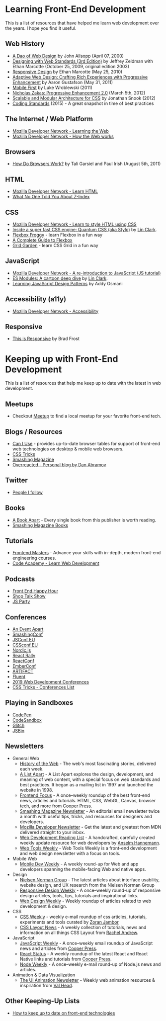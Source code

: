 # Learning Front-End Development

This is a list of resources that have helped me learn web development over the years.  I hope you find it useful. 

## Web History
* [A Dao of Web Design](http://alistapart.com/article/dao) by John Allsopp (April 07, 2000)
* [Designing with Web Standards (3rd Edition)](http://www.amazon.com/Designing-Web-Standards-Jeffrey-Zeldman/dp/0321616952/ref=sr_1_3?ie=UTF8&qid=1422842158&sr=8-3&keywords=standards+based+web+design) by Jeffrey Zeldman with Ethan Marcotte (October 25, 2009, original edition 2003)
* [Responsive Design](http://alistapart.com/article/responsive-web-design) by Ethan Marcotte (May 25, 2010)
* [Adaptive Web Design: Crafting Rich Experiences with Progressive Enhancement](http://www.amazon.com/Adaptive-Web-Design-Experiences-Progressive-ebook/dp/B0056ICETG/ref=sr_1_1?ie=UTF8&qid=1422844290&sr=8-1&keywords=aaron+gustafson) by Aaron Gustafson (May 31, 2011)
* [Mobile First](https://abookapart.com/products/mobile-first) by Luke Wroblewski (2011) 
* [Nicholas Zakas: Progressive Enhancement 2.0](https://youtu.be/hdTxeR90_1E) (March 5th, 2012)
* [Scalable and Modular Architecture for CSS](http://smacss.com/) by Jonathan Snook (2012)
* [Coding Standards](https://isobar-us.github.io/code-standards/) (2015) - A great snapshot in time of best practices 

## The Internet / Web Platform
* [Mozilla Developer Network - Learning the Web](https://developer.mozilla.org/en-US/Learn)
* [Mozilla Developer Network - How the Web works](https://developer.mozilla.org/en-US/docs/Learn/Getting_started_with_the_web/How_the_Web_works)

## Browsers
* [How Do Browsers Work?](http://www.html5rocks.com/en/tutorials/internals/howbrowserswork/) by Tali Garsiel and Paul Irish (August 5th, 2011)

## HTML
* [Mozilla Developer Network - Learn HTML](https://developer.mozilla.org/en-US/Learn/HTML)
* [What No One Told You About Z-Index](https://philipwalton.com/articles/what-no-one-told-you-about-z-index/)

## CSS
* [Mozilla Developer Network - Learn to style HTML using CSS](https://developer.mozilla.org/en-US/docs/Learn/CSS)
* [Inside a super fast CSS engine: Quantum CSS (aka Stylo)](https://hacks.mozilla.org/2017/08/inside-a-super-fast-css-engine-quantum-css-aka-stylo/) by [Lin Clark](https://code-cartoons.com/).
* [Flexbox Froggy](https://flexboxfroggy.com/) - learn Flexbox in a fun way
* [A Complete Guide to Flexbox](https://css-tricks.com/snippets/css/a-guide-to-flexbox/)
* [Grid Garden](https://codepip.com/games/grid-garden/) - learn CSS Grid in a fun way

## JavaScript
* [Mozilla Developer Network - A re-introduction to JavaScript (JS tutorial)](https://developer.mozilla.org/en-US/docs/Web/JavaScript/A_re-introduction_to_JavaScript)
* [ES Modules: A cartoon deep dive](https://hacks.mozilla.org/2018/03/es-modules-a-cartoon-deep-dive/) by [Lin Clark](https://code-cartoons.com/).
* [Learning JavaScript Design Patterns](https://addyosmani.com/resources/essentialjsdesignpatterns/book/) by Addy Osmani

## Accessibility (a11y)
* [Mozilla Developer Network - Accessibility](https://developer.mozilla.org/en-US/docs/Learn/Accessibility)

## Responsive
* [This is Responsive](http://bradfrost.github.io/this-is-responsive/index.html) by Brad Frost

# Keeping up with Front-End Development

This is a list of resources that help me keep up to date with the latest in web development.

## Meetups
* Checkout [Meetup](https://www.meetup.com/) to find a local meetup for your favorite front-end tech.

## Blogs / Resources
* [Can I Use](https://caniuse.com) - provides up-to-date browser tables for support of front-end web technologies on desktop & mobile web browsers.
* [CSS Tricks](https://css-tricks.com/)
* [Smashing Magazine](https://www.smashingmagazine.com/)
* [Overreacted - Personal blog by Dan Abramov](https://overreacted.io/)

## Twitter
* [People I follow](https://twitter.com/stacylondoner/following)

## Books
* [A Book Apart](https://abookapart.com/) - Every single book from this publisher is worth reading.
* [Smashing Magazine Books](https://www.smashingmagazine.com/printed-books/)

## Tutorials
* [Frontend Masters](https://frontendmasters.com/) - Advance your skills with in-depth, modern front-end engineering courses.
* [Code Academy - Learn Web Development](https://www.codecademy.com/learn/paths/web-development)

## Podcasts
* [Front End Happy Hour](http://frontendhappyhour.com/)
* [Shop Talk Show](https://shoptalkshow.com/)
* [JS Party](https://changelog.com/jsparty)

## Conferences
* [An Event Apart](https://aneventapart.com/)
* [SmashingConf](https://smashingconf.com)
* [JSConf EU](https://2019.jsconf.eu/)
* [CSSconf EU](https://2019.cssconf.eu/)
* [Nordic.js](https://nordicjs.com/2019)
* [React Rally](https://www.reactrally.com/)
* [ReactConf](https://conf.reactjs.org/)
* [EmberConf](https://emberconf.com/)
* [ARTIFACT](https://artifactconf.com/)
* [Fluent](https://conferences.oreilly.com/fluent/fl-ca)
* [2019 Web Development Conferences](https://github.com/ryanburgess/2019-conferences)
* [CSS Tricks - Conferences List](https://conferences.css-tricks.com/)


## Playing in Sandboxes
* [CodePen](https://codepen.io/)
* [CodeSandbox](https://codesandbox.io/)
* [Glitch](https://glitch.com/)
* [JSBin](https://jsbin.com/?js,console)

## Newsletters
* General Web
  * [History of the Web](https://thehistoryoftheweb.com/) - The web's most fascinating stories, delivered each week.
  * [A List Apart](https://alistapart.com/email-signup/) - A List Apart explores the design, development, and meaning of web content, with a special focus on web standards and best practices. It began as a mailing list in 1997 and launched the website in 1998. 
  * [Frontend Focus](https://frontendfoc.us/) - A once–weekly roundup of the best front-end news, articles and tutorials. HTML, CSS, WebGL, Canvas, browser tech, and more from [Cooper Press](https://cooperpress.com/).
  * [Smashing Magazine Newsletter](https://www.smashingmagazine.com/the-smashing-newsletter/) - An editorial email newsletter twice a month with useful tips, tricks, and resources for designers and developers.
  * [Mozilla Developer Newsletter](https://developer.mozilla.org/en-US/) - Get the latest and greatest from MDN delivered straight to your inbox.
  * [Web Development Reading List](https://wdrl.info/) - A handcrafted, carefully created weekly update resource for web developers by [Anselm Hannemann](https://helloanselm.com/).
  * [Web Tools Weekly](https://webtoolsweekly.com/) - Web Tools Weekly is a front-end development and web design newsletter with a focus on tools.
* Mobile Web
  * [Mobile Dev Weekly](https://mobiledevweekly.com/) - A weekly round-up for Web and app developers spanning the mobile-facing Web and native apps.
* Design
  * [Nielsen Norman Group](https://www.nngroup.com/articles/subscribe/) - The latest articles about interface usability, website design, and UX research from the Nielsen Norman Group
  * [Responsive Design Weekly](http://responsivedesignweekly.com/) - A once–weekly round-up of responsive design articles, tools, tips, tutorials and inspirational links.
  * [Web Design Weekly](https://web-design-weekly.com/) - Weekly roundup of articles related to web development & design.
* CSS
  * [CSS Weekly](https://css-weekly.com/) - weekly e-mail roundup of css articles, tutorials, experiments and tools curated by [Zoran Jambor](https://twitter.com/ZoranJambor)
  * [CSS Layout News](http://csslayout.news/) - A weekly collection of tutorials, news and information on all things CSS Layout from [Rachel Andrew](https://rachelandrew.co.uk/).
* JavaScript
  * [JavaScript Weekly](https://javascriptweekly.com/) - A once–weekly email roundup of JavaScript news and articles from [Cooper Press](https://cooperpress.com/).
  * [React Status](https://react.statuscode.com/) - A weekly roundup of the latest React and React Native links and tutorials from [Cooper Press](https://cooperpress.com/).
  * [Node Weekly](https://nodeweekly.com/) - A once–weekly e-mail round-up of Node.js news and articles.
* Animation & Data Visualization
  * [The UI Animation Newsletter](https://valhead.com/newsletter/) - Weekly web animation resources & inspiration from [Val Head](https://valhead.com/).


## Other Keeping-Up Lists
* [How to keep up to date on front-end technologies](https://uptodate.frontendrescue.org/)
